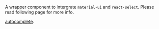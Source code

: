 A wrapper component to intergrate `material-ui` and `react-select`.
Please read following page for more info.

[autocomplete](https://material-ui.com/components/autocomplete/).
